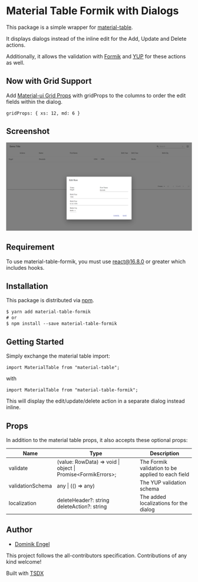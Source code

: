 # Material Table Formik with Dialogs

This package is a simple wrapper for [material-table](https://github.com/mbrn/material-table).

It displays dialogs instead of the inline edit for the Add, Update and Delete actions.

Additionally, it allows the validation with [Formik](https://github.com/jaredpalmer/formik) and [YUP](https://github.com/jquense/yup) for these actions as well.

## Now with Grid Support

Add [Material-ui Grid Props](https://material-ui.com/api/grid/) with gridProps to the columns to order the edit fields within the dialog.

``` 
gridProps: { xs: 12, md: 6 }
```

## Screenshot

![Example Display](screenshot.png)

## Requirement

To use material-table-formik, you must use react@16.8.0 or greater which includes hooks.

## Installation

This package is distributed via [npm](https://www.npmjs.com/package/material-table-formik).

``` 
$ yarn add material-table-formik
# or
$ npm install --save material-table-formik
```

## Getting Started

Simply exchange the material table import:

``` 
import MaterialTable from "material-table";
```

with

``` 
import MaterialTable from "material-table-formik";
```

This will display the edit/update/delete action in a separate dialog instead inline.

## Props

In addition to the material table props, it also accepts these optional props:

  Name | Type | Description |
|---|---|---|
| validate | (value: RowData) => void \| object \| Promise<FormikErrors<RowData>>; | The Formik validation to be applied to each field |
| validationSchema |  any \| (() => any) | The YUP validation schema |
| localization | deleteHeader?: string <br> deleteAction?: string | The added localizations for the dialog |
  

## Author

* [Dominik Engel](https://github.com/Domino987)

This project follows the all-contributors specification. Contributions of any kind welcome!

Built with [TSDX](https://github.com/jaredpalmer/tsdx)
